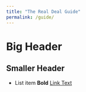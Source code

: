 ```yaml
---
title: "The Real Deal Guide"
permalink: /guide/
---
```

# Big Header
## Smaller Header
- List item
  **Bold**
[Link Text](https://link.url.com)
